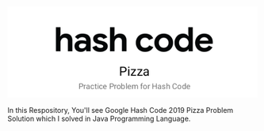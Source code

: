 ![Hash Code](https://github.com/shivamksharma/GoogleHashcode-2019/blob/master/HashCode.png)

In this Respository, You'll see Google Hash Code 2019 Pizza Problem Solution which I solved in Java Programming Language.

